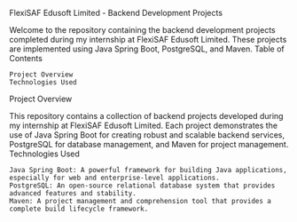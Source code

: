 FlexiSAF Edusoft Limited - Backend Development Projects

Welcome to the repository containing the backend development projects completed during my internship at FlexiSAF Edusoft Limited. These projects are implemented using Java Spring Boot, PostgreSQL, and Maven.
Table of Contents

    Project Overview
    Technologies Used


Project Overview

This repository contains a collection of backend projects developed during my internship at FlexiSAF Edusoft Limited. Each project demonstrates the use of Java Spring Boot for creating robust and scalable backend services, PostgreSQL for database management, and Maven for project management.
Technologies Used

    Java Spring Boot: A powerful framework for building Java applications, especially for web and enterprise-level applications.
    PostgreSQL: An open-source relational database system that provides advanced features and stability.
    Maven: A project management and comprehension tool that provides a complete build lifecycle framework.